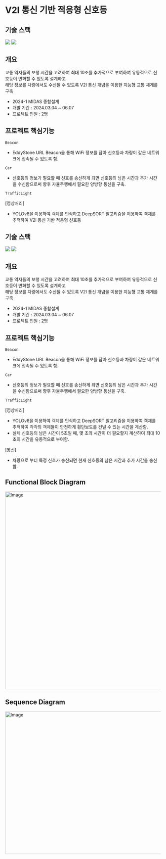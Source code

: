 # V2I 통신 기반 적응형 신호등

## 기술 스택
<img src="https://img.shields.io/badge/Python-3776AB?style=for-the-badge&logo=Python&logoColor=white"> <img src="https://img.shields.io/badge/raspberrypi-A22846?style=for-the-badge&logo=raspberrypi&logoColor=white">

## 개요
교통 약자들의 보행 시간을 고려하여 최대 10초를 추가적으로 부여하여 유동적으로 신호등이 변화할 수 있도록 설계하고  
해당 정보를 차량에서도 수신될 수 있도록 V2I 통신 개념을 이용한 지능형 교통 체계를 구축

* 2024-1 MIDAS 종합설계
* 개발 기간 : 2024.03.04 ~ 06.07
* 프로젝트 인원 : 2명

## 프로젝트 핵심기능
`Beacon`
* EddyStone URL Beacon을 통해 WiFi 정보를 담아 신호등과 차량이 같은 네트워크에 접속될 수 있도록 함.


`Car`
* 신호등의 정보가 필요할 때 신호를 송신하게 되면 신호등의 남은 시간과 추가 시간을 수신함으로써 향후 자율주행에서 필요한 양방향 통신을 구축.

`TrafficLight`  

[영상처리]
* YOLOv8을 이용하여 객체를 인식하고 DeepSORT 알고리즘을 이용하여 객체를 추적하여 V2I 통신 기반 적응형 신호등

## 기술 스택
<img src="https://img.shields.io/badge/Python-3776AB?style=for-the-badge&logo=Python&logoColor=white"> <img src="https://img.shields.io/badge/raspberrypi-A22846?style=for-the-badge&logo=raspberrypi&logoColor=white">

## 개요
교통 약자들의 보행 시간을 고려하여 최대 10초를 추가적으로 부여하여 유동적으로 신호등이 변화할 수 있도록 설계하고  
해당 정보를 차량에서도 수신될 수 있도록 V2I 통신 개념을 이용한 지능형 교통 체계를 구축

* 2024-1 MIDAS 종합설계
* 개발 기간 : 2024.03.04 ~ 06.07
* 프로젝트 인원 : 2명

## 프로젝트 핵심기능
`Beacon`
* EddyStone URL Beacon을 통해 WiFi 정보를 담아 신호등과 차량이 같은 네트워크에 접속될 수 있도록 함.


`Car`
* 신호등의 정보가 필요할 때 신호를 송신하게 되면 신호등의 남은 시간과 추가 시간을 수신함으로써 향후 자율주행에서 필요한 양방향 통신을 구축.

`TrafficLight`  

[영상처리]
* YOLOv8을 이용하여 객체를 인식하고 DeepSORT 알고리즘을 이용하여 객체를 추적하여 각각의 객체들이 안전하게 횡단보도를 건널 수 있는 시간을 계산함.
* 실제 신호등의 남은 시간이 5초일 때, 몇 초의 시간이 더 필요할지 계산하여 최대 10초의 시간을 유동적으로 부여함.
  
[통신]
* 차량으로 부터 특정 신호가 송신되면 현재 신호등의 남은 시간과 추가 시간을 송신함.

## Functional Block Diagram
<img width="1112" height="639" alt="Image" src="https://github.com/user-attachments/assets/87c2d37e-b554-424c-aefb-57399ca156aa" />

## Sequence Diagram
<img width="904" height="461" alt="Image" src="https://github.com/user-attachments/assets/0340e05b-f37c-4854-a6d7-b5d03fdb1bc8" />
